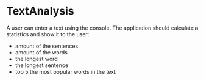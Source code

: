 # TextAnalysis

A user can enter a text using the console. The application should calculate a statistics and show it to the user:
- amount of the sentences
- amount of the words
- the longest word
- the longest sentence
- top 5 the most popular words in the text